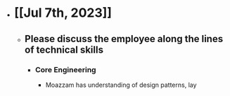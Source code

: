 - # [[Jul 7th, 2023]]
	- ## Please discuss the employee along the lines of technical skills
		- ### Core Engineering
			- Moazzam has understanding of design patterns, lay